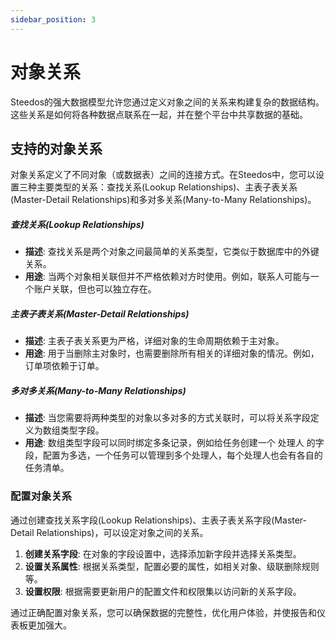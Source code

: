 ```yaml
---
sidebar_position: 3
---
```


# 对象关系

Steedos的强大数据模型允许您通过定义对象之间的关系来构建复杂的数据结构。这些关系是如何将各种数据点联系在一起，并在整个平台中共享数据的基础。

## 支持的对象关系

对象关系定义了不同对象（或数据表）之间的连接方式。在Steedos中，您可以设置三种主要类型的关系：查找关系(Lookup Relationships)、主表子表关系(Master-Detail Relationships)和多对多关系(Many-to-Many Relationships)。

##### 查找关系(Lookup Relationships)

- **描述**: 查找关系是两个对象之间最简单的关系类型，它类似于数据库中的外键关系。
- **用途**: 当两个对象相关联但并不严格依赖对方时使用。例如，联系人可能与一个账户关联，但也可以独立存在。

##### 主表子表关系(Master-Detail Relationships)

- **描述**: 主表子表关系更为严格，详细对象的生命周期依赖于主对象。
- **用途**: 用于当删除主对象时，也需要删除所有相关的详细对象的情况。例如，订单项依赖于订单。

##### 多对多关系(Many-to-Many Relationships)

- **描述**: 当您需要将两种类型的对象以多对多的方式关联时，可以将关系字段定义为数组类型字段。
- **用途**: 数组类型字段可以同时绑定多条记录，例如给任务创建一个 处理人 的字段，配置为多选，一个任务可以管理到多个处理人，每个处理人也会有各自的任务清单。

### 配置对象关系

通过创建查找关系字段(Lookup Relationships)、主表子表关系字段(Master-Detail Relationships)，可以设定对象之间的关系。

1. **创建关系字段**: 在对象的字段设置中，选择添加新字段并选择关系类型。
2. **设置关系属性**: 根据关系类型，配置必要的属性，如相关对象、级联删除规则等。
4. **设置权限**: 根据需要更新用户的配置文件和权限集以访问新的关系字段。

通过正确配置对象关系，您可以确保数据的完整性，优化用户体验，并使报告和仪表板更加强大。
